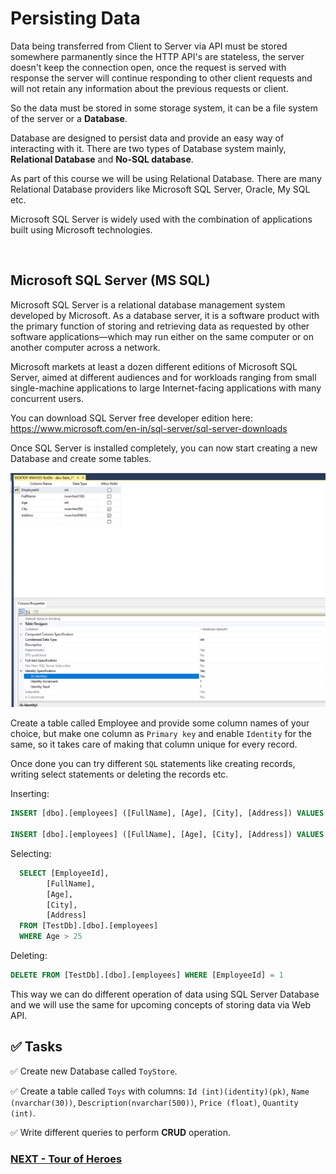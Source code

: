 # Persisting Data

Data being transferred from Client to Server via API must be stored somewhere parmanently since the HTTP API's are stateless, the server doesn't keep the connection open, once the request is served with response the server will continue responding to other client requests and will not retain any information about the previous requests or client.

So the data must be stored in some storage system, it can be a file system of the server or a **Database**.

Database are designed to persist data and provide an easy way of interacting with it. There are two types of Database system mainly, **Relational Database** and **No-SQL database**.

As part of this course we will be using Relational Database. There are many Relational Database providers like Microsoft SQL Server, Oracle, My SQL etc. 

Microsoft SQL Server is widely used with the combination of applications built using Microsoft technologies.

<br>

## Microsoft SQL Server (MS SQL)

Microsoft SQL Server is a relational database management system developed by Microsoft. As a database server, it is a software product with the primary function of storing and retrieving data as requested by other software applications—which may run either on the same computer or on another computer across a network.

Microsoft markets at least a dozen different editions of Microsoft SQL Server, aimed at different audiences and for workloads ranging from small single-machine applications to large Internet-facing applications with many concurrent users.

You can download SQL Server free developer edition here: https://www.microsoft.com/en-in/sql-server/sql-server-downloads

Once SQL Server is installed completely, you can now start creating a new Database and create some tables.

![alt](./images/sqlserver1.png)

Create a table called Employee and provide some column names of your choice, but make one column as `Primary key` and enable `Identity` for the same, so it takes care of making that column unique for every record.

Once done you can try different `SQL` statements like creating records, writing select statements or deleting the records etc.

Inserting:

```sql
INSERT [dbo].[employees] ([FullName], [Age], [City], [Address]) VALUES (N'Joe Nelco', 23, N'Bangalore', NULL)

INSERT [dbo].[employees] ([FullName], [Age], [City], [Address]) VALUES (N'Pal Rick', 26, N'Pune', NULL)

```

Selecting:

```sql
  SELECT [EmployeeId],
        [FullName],
        [Age],
        [City],
        [Address]
  FROM [TestDb].[dbo].[employees]
  WHERE Age > 25
```

Deleting:

```sql
DELETE FROM [TestDb].[dbo].[employees] WHERE [EmployeeId] = 1
```

This way we can do different operation of data using SQL Server Database and we will use the same for upcoming concepts of storing data via Web API.

## :white_check_mark: Tasks
:white_check_mark: Create new Database called `ToyStore`.

:white_check_mark: Create a table called `Toys` with columns: `Id (int)(identity)(pk)`, `Name (nvarchar(30))`, `Description(nvarchar(500))`, `Price (float)`, `Quantity (int)`.

:white_check_mark: Write different queries to perform **CRUD** operation.

### [NEXT - Tour of Heroes](./tourofheroes/index.md)